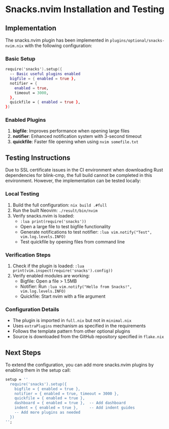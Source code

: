 # Snacks.nvim Installation and Testing

## Implementation

The snacks.nvim plugin has been implemented in `plugins/optional/snacks-nvim.nix` with the following configuration:

### Basic Setup
```nix
require('snacks').setup({
  -- Basic useful plugins enabled
  bigfile = { enabled = true },
  notifier = { 
    enabled = true,
    timeout = 3000,
  },
  quickfile = { enabled = true },
})
```

### Enabled Plugins

1. **bigfile**: Improves performance when opening large files
2. **notifier**: Enhanced notification system with 3-second timeout
3. **quickfile**: Faster file opening when using `nvim somefile.txt`

## Testing Instructions

Due to SSL certificate issues in the CI environment when downloading Rust dependencies for blink-cmp, the full build cannot be completed in this environment. However, the implementation can be tested locally:

### Local Testing
1. Build the full configuration: `nix build .#full`
2. Run the built Neovim: `./result/bin/nvim`
3. Verify snacks.nvim is loaded:
   - `:lua print(require('snacks'))`
   - Open a large file to test bigfile functionality
   - Generate notifications to test notifier: `:lua vim.notify("Test", vim.log.levels.INFO)`
   - Test quickfile by opening files from command line

### Verification Steps
1. Check if the plugin is loaded: `:lua print(vim.inspect(require('snacks').config))`
2. Verify enabled modules are working:
   - Bigfile: Open a file > 1.5MB
   - Notifier: Run `:lua vim.notify("Hello from Snacks!", vim.log.levels.INFO)`
   - Quickfile: Start nvim with a file argument

### Configuration Details
- The plugin is imported in `full.nix` but not in `minimal.nix`
- Uses `extraPlugins` mechanism as specified in the requirements
- Follows the template pattern from other optional plugins
- Source is downloaded from the GitHub repository specified in `flake.nix`

## Next Steps
To extend the configuration, you can add more snacks.nvim plugins by enabling them in the setup call:

```nix
setup = ''
  require('snacks').setup({
    bigfile = { enabled = true },
    notifier = { enabled = true, timeout = 3000 },
    quickfile = { enabled = true },
    dashboard = { enabled = true },  -- Add dashboard
    indent = { enabled = true },     -- Add indent guides
    -- Add more plugins as needed
  })
'';
```